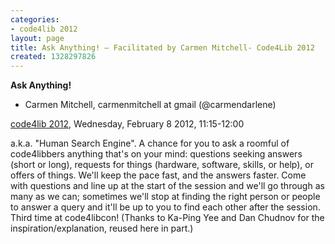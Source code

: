 ```yaml
---
categories:
- code4lib 2012
layout: page
title: Ask Anything! – Facilitated by Carmen Mitchell- Code4Lib 2012
created: 1328297826
---
```

<strong>Ask Anything!</strong>

<ul>
<li>Carmen Mitchell, carmenmitchell at gmail (@carmendarlene)</li>
</ul>

<p><a href="/conference/2012">code4lib 2012</a>, Wednesday, February 8 2012, 11:15-12:00</p>

a.k.a. "Human Search Engine". A chance for you to ask a roomful of code4libbers anything that's on your mind: questions seeking answers (short or long), requests for things (hardware, software, skills, or help), or offers of things. We'll keep the pace fast, and the answers faster. Come with questions and line up at the start of the session and we'll go through as many as we can; sometimes we'll stop at finding the right person or people to answer a query and it'll be up to you to find each other after the session. Third time at code4libcon! (Thanks to Ka-Ping Yee and Dan Chudnov for the inspiration/explanation, reused here in part.)
